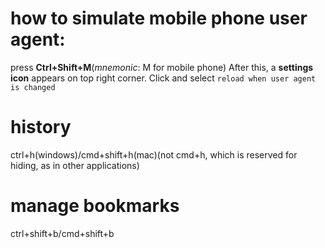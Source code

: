 # how to simulate mobile phone user agent:
press **Ctrl+Shift+M**(*mnemonic*: M for mobile phone)
After this, a **settings icon** appears on top right corner. Click and select `reload when user agent is changed`

# history
ctrl+h(windows)/cmd+shift+h(mac)(not cmd+h, which is reserved for hiding, as in other applications)

# manage bookmarks
ctrl+shift+b/cmd+shift+b
